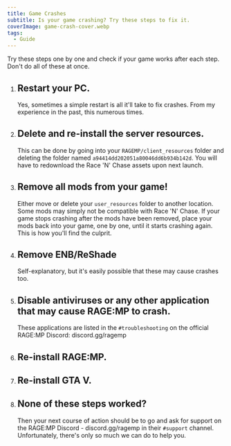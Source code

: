 ```yaml
---
title: Game Crashes
subtitle: Is your game crashing? Try these steps to fix it.
coverImage: game-crash-cover.webp
tags:
  - Guide
---
```


Try these steps one by one and check if your game works after each step. Don't do all of these at once.

1. ## Restart your PC.

   Yes, sometimes a simple restart is all it'll take to fix crashes. From my experience in the past, this numerous times.

1. ## Delete and re-install the server resources.

   This can be done by going into your `RAGEMP/client_resources` folder and deleting the folder named `a94414dd202051a80046dd6b934b142d`. You will have to redownload the Race 'N' Chase assets upon next launch.

1. ## Remove all mods from your game!

   Either move or delete your `user_resources` folder to another location. Some mods may simply not be compatible with Race 'N' Chase. If your game stops crashing after the mods have been removed, place your mods back into your game, one by one, until it starts crashing again. This is how you'll find the culprit.

1. ## Remove ENB/ReShade

   Self-explanatory, but it's easily possible that these may cause crashes too.

1. ## Disable antiviruses or any other application that may cause RAGE:MP to crash.

   These applications are listed in the `#troubleshooting` on the official RAGE:MP Discord: discord.gg/ragemp

1. ## Re-install RAGE:MP.

1. ## Re-install GTA V.

1. ## None of these steps worked?
   Then your next course of action should be to go and ask for support on the RAGE:MP Discord - discord.gg/ragemp in their `#support` channel. Unfortunately, there's only so much we can do to help you.
